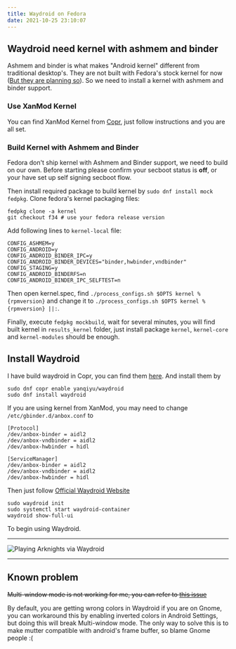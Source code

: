 ```yaml
---
title: Waydroid on Fedora
date: 2021-10-25 23:10:07
---
```


## Waydroid need kernel with ashmem and binder
Ashmem and binder is what makes "Android kernel" different from traditional desktop's. They are not built with Fedora's stock kernel for now ([But they are planning so](https://bugzilla.redhat.com/show_bug.cgi?id=1455411)). So we need to install a kernel with ashmem and binder support.

### Use XanMod Kernel
You can find XanMod Kernel from [Copr](https://copr.fedorainfracloud.org/coprs/rmnscnce/kernel-xanmod/), just follow instructions and you are all set.

### Build Kernel with Ashmem and Binder
Fedora don't ship kernel with Ashmem and Binder support, we need to build on our own. Before starting please confirm your secboot status is **off**, or your have set up 
self signing secboot flow.

Then install required package to build kernel by `sudo dnf install mock fedpkg`. Clone fedora's kernel packaging files:
```
fedpkg clone -a kernel
git checkout f34 # use your fedora release version
```
Add following lines to `kernel-local` file:
```
CONFIG_ASHMEM=y
CONFIG_ANDROID=y
CONFIG_ANDROID_BINDER_IPC=y
CONFIG_ANDROID_BINDER_DEVICES="binder,hwbinder,vndbinder"
CONFIG_STAGING=y
CONFIG_ANDROID_BINDERFS=n
CONFIG_ANDROID_BINDER_IPC_SELFTEST=n
```
Then open kernel.spec, find `./process_configs.sh $OPTS kernel %{rpmversion}` and change it to `./process_configs.sh $OPTS kernel %{rpmversion} ||:`.

Finally, execute `fedpkg mockbuild`, wait for several minutes, you will find built kernel in `results_kernel` folder, just install package `kernel`, `kernel-core` and `kernel-modules` 
should be enough.


## Install Waydroid
I have build waydroid in Copr, you can find them [here](https://copr.fedorainfracloud.org/coprs/yanqiyu/waydroid/). And install them by
```
sudo dnf copr enable yanqiyu/waydroid
sudo dnf install waydroid
```

If you are using kernel from XanMod, you may need to change `/etc/gbinder.d/anbox.conf` to 
```
[Protocol]
/dev/anbox-binder = aidl2
/dev/anbox-vndbinder = aidl2
/dev/anbox-hwbinder = hidl

[ServiceManager]
/dev/anbox-binder = aidl2
/dev/anbox-vndbinder = aidl2
/dev/anbox-hwbinder = hidl
```

Then just follow [Official Waydroid Website](https://waydro.id/)
```
sudo waydroid init
sudo systemctl start waydroid-container
waydroid show-full-ui
```
To begin using Waydroid.

***
![Playing Arknights via Waydroid](https://cdn.jsdelivr.net/gh/karuboniru/blog_imgs@master/20211025232040.png)

***
## Known problem
~~Multi-window mode is not working for me, you can refer to [this issue](https://github.com/waydroid/waydroid/issues/131)~~

By default, you are getting wrong colors in Waydroid if you are on Gnome, you can workaround this by enabling inverted colors in Android Settings, but doing this will break Multi-window mode. The only 
way to solve this is to make mutter compatible with android's frame buffer, so blame Gnome people :(
